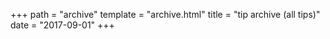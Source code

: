 +++
path = "archive"
template = "archive.html"
title = "tip archive (all tips)"
date = "2017-09-01"
+++

